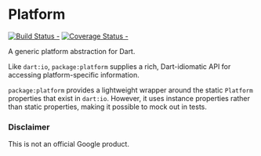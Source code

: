 # Platform

[![Build Status -](https://travis-ci.org/tvolkert/platform.svg?branch=master)](https://travis-ci.org/tvolkert/platform)
[![Coverage Status -](https://coveralls.io/repos/github/tvolkert/platform/badge.svg?branch=master)](https://coveralls.io/github/tvolkert/platform?branch=master)

A generic platform abstraction for Dart.

Like `dart:io`, `package:platform` supplies a rich, Dart-idiomatic API for
accessing platform-specific information.

`package:platform` provides a lightweight wrapper around the static `Platform`
properties that exist in `dart:io`. However, it uses instance properties rather
than static properties, making it possible to mock out in tests.

### Disclaimer

This is not an official Google product.
